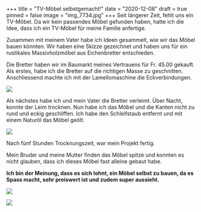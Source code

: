 +++
title = "TV-Möbel selbstgemacht!"
date = "2020-12-08"
draft = true
pinned = false
image = "img_7734.jpg"
+++
Seit längerer Zeit, fehlt uns ein TV-Möbel. Da wir kein passendes Möbel gefunden haben, hatte ich die Idee, dass ich ein TV-Möbel für meine Familie anfertige.

Zusammen mit  meinem Vater habe ich Ideen gesammelt, wie wir das Möbel bauen könnten. Wir haben eine Skizze gezeichnet und haben uns für ein rustikales Massivholzmöbel aus Eichenbretter entschieden.

Die Bretter haben wir im Baumarkt meines Vertrauens für Fr. 45.00 gekauft.  Als erstes, habe ich die Bretter auf die richtigen Masse zu geschnitten. Anschliessend machte ich mit der Lamellomaschine die Eckverbindungen.

![](img_7730.jpg)

Als nächstes habe ich und mein Vater die Bretter verleimt. Über Nacht, konnte der Leim trocknen. Nun habe ich das Möbel und die Kanten nicht zu rund und eckig geschliffen. Ich habe den Schleifstaub entfernt und mit einem Naturöl das Möbel geölt.

![](img_7732.jpg)

Nach fünf Stunden Trocknungszeit, war mein Projekt fertig.

Mein Bruder und meine Mutter finden das Möbel spitze und konnten es nicht glauben, dass ich dieses Möbel fast alleine gebaut habe.

**Ich bin der Meinung, dass es sich lohnt, ein Möbel selbst zu bauen, da es Spass macht, sehr preiswert ist und zudem super aussieht.**

![](img_7742.jpg)

![](img_7740.jpg)
